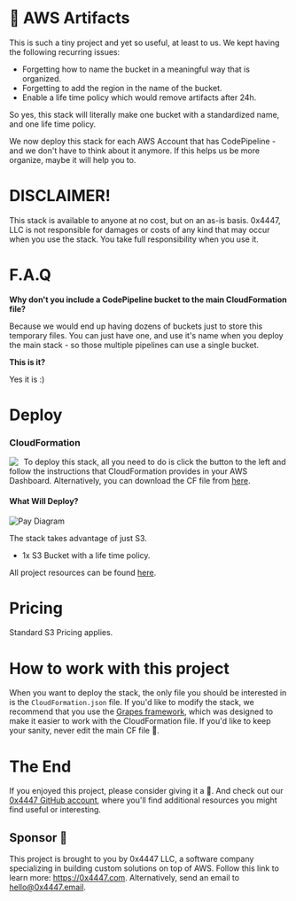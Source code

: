 # 💠 AWS Artifacts

This is such a tiny project and yet so useful, at least to us. We kept having the following recurring issues:

- Forgetting how to name the bucket in a meaningful way that is organized.
- Forgetting to add the region in the name of the bucket.
- Enable a life time policy which would remove artifacts after 24h.

So yes, this stack will literally make one bucket with a standardized name, and one life time policy.

We now deploy this stack for each AWS Account that has CodePipeline - and we don't have to think about it anymore. If this helps us be more organize, maybe it will help you to.

# DISCLAIMER!

This stack is available to anyone at no cost, but on an as-is basis. 0x4447, LLC is not responsible for damages or costs of any kind that may occur when you use the stack. You take full responsibility when you use it.

# F.A.Q

**Why don't you include a CodePipeline bucket to the main CloudFormation file?**

Because we would end up having dozens of buckets just to store this temporary files. You can just have one, and use it's name when you deploy the main stack - so those multiple pipelines can use a single bucket.

**This is it?**

Yes it is :)

# Deploy

### CloudFormation

<a target="_blank" href="https://console.aws.amazon.com/cloudformation/home#/stacks/new?stackName=zer0x4447-Pay&templateURL=https://s3.amazonaws.com/0x4447-drive-cloudformation/pay.json">
<img align="left" style="float: left; margin: 0 10px 0 0;" src="https://s3.amazonaws.com/cloudformation-examples/cloudformation-launch-stack.png"></a>

To deploy this stack, all you need to do is click the button to the left and follow the instructions that CloudFormation provides in your AWS Dashboard. Alternatively, you can download the CF file from [here](https://s3.amazonaws.com/0x4447-drive-cloudformation/pay.json).

#### What Will Deploy?

![Pay Diagram](https://raw.githubusercontent.com/0x4447/0x4447_product_pay/assets/diagram.png)

The stack takes advantage of just S3.

- 1x S3 Bucket with a life time policy.

All project resources can be found [here](https://github.com/topics/0x4447-product-pay).

# Pricing

Standard S3 Pricing applies.

# How to work with this project

When you want to deploy the stack, the only file you should be interested in is the `CloudFormation.json` file. If you'd like to modify the stack, we recommend that you use the [Grapes framework](https://github.com/0x4447/0x4447-cli-node-grapes), which was designed to make it easier to work with the CloudFormation file. If you'd like to keep your sanity, never edit the main CF file 🤪.

# The End

If you enjoyed this project, please consider giving it a 🌟. And check out our [0x4447 GitHub account](https://github.com/0x4447), where you'll find additional resources you might find useful or interesting.

## Sponsor 🎊

This project is brought to you by 0x4447 LLC, a software company specializing in building custom solutions on top of AWS. Follow this link to learn more: https://0x4447.com. Alternatively, send an email to [hello@0x4447.email](mailto:hello@0x4447.email?Subject=Hello%20From%20Repo&Body=Hi%2C%0A%0AMy%20name%20is%20NAME%2C%20and%20I%27d%20like%20to%20get%20in%20touch%20with%20someone%20at%200x4447.%0A%0AI%27d%20like%20to%20discuss%20the%20following%20topics%3A%0A%0A-%20LIST_OF_TOPICS_TO_DISCUSS%0A%0ASome%20useful%20information%3A%0A%0A-%20My%20full%20name%20is%3A%20FIRST_NAME%20LAST_NAME%0A-%20My%20time%20zone%20is%3A%20TIME_ZONE%0A-%20My%20working%20hours%20are%20from%3A%20TIME%20till%20TIME%0A-%20My%20company%20name%20is%3A%20COMPANY%20NAME%0A-%20My%20company%20website%20is%3A%20https%3A%2F%2F%0A%0ABest%20regards.).
